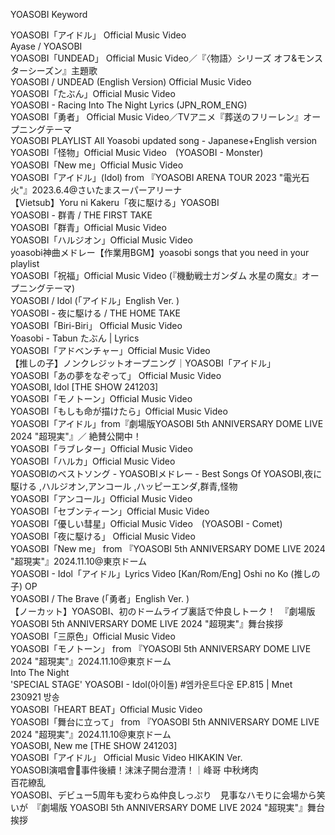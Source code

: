 YOASOBI Keyword
<!DOCTYPE html>
<html>
<head>
<title> YOASOBI Keyword</title> 
</head>

<body>
<p>YOASOBI「アイドル」 Official Music Video<br>
Ayase / YOASOBI<br>
YOASOBI「UNDEAD」 Official Music Video／『〈物語〉シリーズ オフ&amp;モンスターシーズン』主題歌<br>
YOASOBI / UNDEAD (English Version) Official Music Video<br>
YOASOBI「たぶん」Official Music  Video<br>
YOASOBI - Racing Into The Night Lyrics (JPN_ROM_ENG)<br>
YOASOBI「勇者」 Official Music Video／TVアニメ『葬送のフリーレン』オープニングテーマ<br>
YOASOBI PLAYLIST All Yoasobi updated song - Japanese+English version<br>
YOASOBI「怪物」Official Music Video　(YOASOBI - Monster)<br>
YOASOBI「New me」Official Music Video<br>
YOASOBI「アイドル」(Idol) from 『YOASOBI ARENA TOUR 2023 &quot;電光石火&quot;』2023.6.4@さいたまスーパーアリーナ<br>
【Vietsub】Yoru ni Kakeru「夜に駆ける」YOASOBI<br>
YOASOBI - 群青  / THE FIRST TAKE<br>
YOASOBI「群青」Official Music Video<br>
YOASOBI「ハルジオン」Official Music Video<br>
yoasobi神曲メドレー【作業用BGM】yoasobi songs that you need in your playlist<br>
YOASOBI「祝福」Official Music Video (『機動戦士ガンダム 水星の魔女』オープニングテーマ)<br>
YOASOBI / Idol (「アイドル」English Ver. )<br>
YOASOBI - 夜に駆ける / THE HOME TAKE<br>
YOASOBI「Biri-Biri」 Official Music Video<br>
Yoasobi - Tabun たぶん | Lyrics<br>
YOASOBI「アドベンチャー」Official Music Video<br>
【推しの子】ノンクレジットオープニング｜YOASOBI「アイドル」<br>
YOASOBI「あの夢をなぞって」 Official Music Video<br>
YOASOBI, Idol [THE SHOW 241203]<br>
YOASOBI「モノトーン」Official Music Video<br>
YOASOBI「もしも命が描けたら」Official Music Video<br>
YOASOBI「アイドル」from『劇場版YOASOBI 5th ANNIVERSARY DOME LIVE 2024 &quot;超現実&quot;』／ 絶賛公開中！<br>
YOASOBI「ラブレター」Official Music Video<br>
YOASOBI「ハルカ」Official Music Video<br>
YOASOBIのベストソング - YOASOBIメドレー - Best Songs Of YOASOBI,夜に駆ける ,ハルジオン,アンコール ,ハッピーエンダ,群青,怪物<br>
YOASOBI「アンコール」Official Music Video<br>
YOASOBI「セブンティーン」Official Music Video<br>
YOASOBI「優しい彗星」Official Music Video　(YOASOBI - Comet)<br>
YOASOBI「夜に駆ける」 Official Music Video<br>
YOASOBI「New me」 from 『YOASOBI 5th ANNIVERSARY DOME LIVE 2024 &quot;超現実&quot;』2024.11.10@東京ドーム<br>
YOASOBI - Idol「アイドル」Lyrics Video [Kan/Rom/Eng] Oshi no Ko (推しの子) OP<br>
YOASOBI / The Brave (「勇者」English Ver. )<br>
【ノーカット】YOASOBI、初のドームライブ裏話で仲良しトーク！　『劇場版 YOASOBI 5th ANNIVERSARY DOME LIVE 2024 &quot;超現実&quot;』舞台挨拶<br>
YOASOBI「三原色」Official Music Video<br>
YOASOBI「モノトーン」 from 『YOASOBI 5th ANNIVERSARY DOME LIVE 2024 &quot;超現実&quot;』2024.11.10@東京ドーム<br>
Into The Night<br>
&#39;SPECIAL STAGE&#39; YOASOBI - Idol(아이돌) #엠카운트다운 EP.815 | Mnet 230921 방송<br>
YOASOBI「HEART BEAT」Official Music Video<br>
YOASOBI「舞台に立って」 from 『YOASOBI 5th ANNIVERSARY DOME LIVE 2024 &quot;超現実&quot;』2024.11.10@東京ドーム<br>
YOASOBI, New me [THE SHOW 241203]<br>
YOASOBI「アイドル」 Official Music Video HIKAKIN Ver.<br>
YOASOBI演唱會🙉事件後續！沫沫子開台澄清！｜峰哥 中秋烤肉<br>
百花繚乱<br>
YOASOBI、デビュー5周年も変わらぬ仲良しっぷり　見事なハモりに会場から笑いが　『劇場版 YOASOBI 5th ANNIVERSARY DOME LIVE 2024 &quot;超現実&quot;』舞台挨拶<br>
</body>
</html>